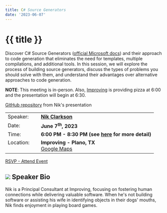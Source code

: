 ```yaml
---
title: C# Source Generators
date: '2023-06-07'
---
```

# {{ title }}

Discover C# Source Generators ([official Microsoft docs](https://learn.microsoft.com/en-us/dotnet/csharp/roslyn-sdk/source-generators-overview)) and their approach to code generation that eliminates the need for templates, multiple compilations, and additional tools. In this session, we will explore the process of building source generators, discuss the types of problems you should solve with them, and understand their advantages over alternative approaches to code generation.

**NOTE**: This meeting is in-person. Also, [Improving](https://improving.com/) is providing pizza at 6:00 and the presentation will begin at 6:30. 

<p><a href="https://github.com/nikclarkson/sourceGenerators" target="_blank" title="GitHub repository nikclarkson/sourceGenerators">GitHub repository</a> from Nik's presentation</p>

<table>
<tbody>
<tr><td>Speaker:</td><td>&nbsp;</td><td><b><a title="Nik Clarkson" target="_blank" href="https://www.linkedin.com/in/nik-clarkson">Nik Clarkson</a></b></td></tr>
<tr><td>Date:</td><td>&nbsp;</td><td><b>June 7<sup>th</sup>, 2023</b></td></tr>
<tr><td valign="top">Time:</td><td>&nbsp;</td><td><b>6:00 PM - 8:30 PM (see <a title="Location" href="/contact/">here</a> for more detail)</b></td></tr>
<tr><td valign="top">Location:</td><td>&nbsp;</td><td><b>Improving - Plano, TX</b><br><a title="Google" target="_blank" href="https://g.page/improving-dallas?share">Google Maps</a></td></tr>
</tbody>
</table>

[RSVP - Attend Event](https://www.eventbrite.com/e/c-source-generators-tickets-648397613717)


## ![](/assets/img/icons/speakerbioicon.png) Speaker Bio

<p>Nik is a Principal Consultant at Improving, focusing on fostering human connections while delivering valuable software.  When he's not building software or assisting his wife in identifying objects in their dogs' mouths, Nik finds enjoyment in playing board games.</p>
